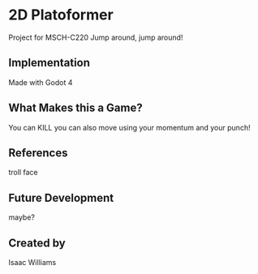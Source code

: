 # 2D Platoformer
Project for MSCH-C220
Jump around, jump around!

## Implementation

Made with Godot 4

## What Makes this a Game?

You can KILL
you can also move using your momentum and your punch!

## References

troll face

## Future Development

maybe?

## Created by

Isaac Williams
